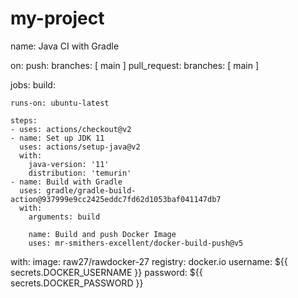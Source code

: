 # my-project
name: Java CI with Gradle

on:
  push:
    branches: [ main ]
  pull_request:
    branches: [ main ]

jobs:
  build:

    runs-on: ubuntu-latest

    steps:
    - uses: actions/checkout@v2
    - name: Set up JDK 11
      uses: actions/setup-java@v2
      with:
        java-version: '11'
        distribution: 'temurin'
    - name: Build with Gradle
      uses: gradle/gradle-build-action@937999e9cc2425eddc7fd62d1053baf041147db7
      with:
        arguments: build

        name: Build and push Docker Image
        uses: mr-smithers-excellent/docker-build-push@v5
with:
  image: raw27/rawdocker-27
  registry: docker.io
  username: ${{ secrets.DOCKER_USERNAME }}
  password: ${{ secrets.DOCKER_PASSWORD }}

